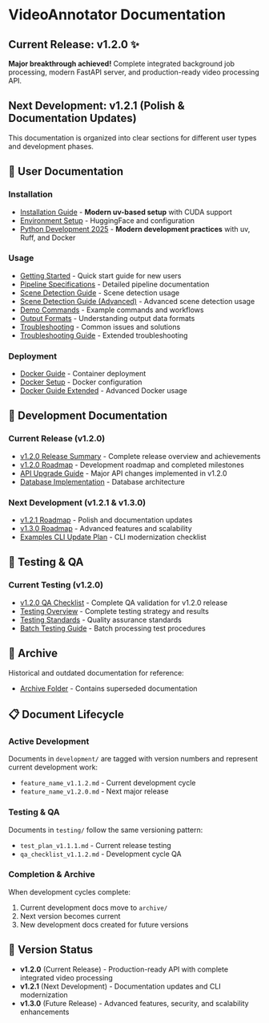 # VideoAnnotator Documentation

## Current Release: v1.2.0 ✨
**Major breakthrough achieved!** Complete integrated background job processing, modern FastAPI server, and production-ready video processing API.

## Next Development: v1.2.1 (Polish & Documentation Updates)

This documentation is organized into clear sections for different user types and development phases.

## 📖 User Documentation

### Installation
- [Installation Guide](installation/INSTALLATION.md) - **Modern uv-based setup** with CUDA support  
- [Environment Setup](installation/ENVIRONMENT_SETUP.md) - HuggingFace and configuration  
- [Python Development 2025](installation/PythonDev2025.md) - **Modern development practices** with uv, Ruff, and Docker

### Usage  
- [Getting Started](usage/GETTING_STARTED.md) - Quick start guide for new users
- [Pipeline Specifications](usage/pipeline_specs.md) - Detailed pipeline documentation
- [Scene Detection Guide](usage/scene_detection.md) - Scene detection usage
- [Scene Detection Guide (Advanced)](usage/scene_detection_guide.md) - Advanced scene detection usage
- [Demo Commands](usage/demo_commands.md) - Example commands and workflows
- [Output Formats](usage/output_formats.md) - Understanding output data formats  
- [Troubleshooting](usage/troubleshooting.md) - Common issues and solutions
- [Troubleshooting Guide](usage/troubleshooting_guide.md) - Extended troubleshooting

### Deployment
- [Docker Guide](deployment/docker.md) - Container deployment
- [Docker Setup](deployment/Docker.md) - Docker configuration
- [Docker Guide Extended](deployment/Docker_Guide.md) - Advanced Docker usage

## 🔧 Development Documentation

### Current Release (v1.2.0)
- [v1.2.0 Release Summary](development/v1.2.0_RELEASE_SUMMARY.md) - Complete release overview and achievements
- [v1.2.0 Roadmap](development/roadmap_v1.2.0.md) - Development roadmap and completed milestones
- [API Upgrade Guide](development/api_upgrade_v1.2.0.md) - Major API changes implemented in v1.2.0
- [Database Implementation](development/database_implementation_plan_v1.2.0.md) - Database architecture

### Next Development (v1.2.1 & v1.3.0)
- [v1.2.1 Roadmap](development/roadmap_v1.2.1.md) - Polish and documentation updates
- [v1.3.0 Roadmap](development/roadmap_v1.3.0.md) - Advanced features and scalability
- [Examples CLI Update Plan](development/EXAMPLES_CLI_UPDATE_CHECKLIST.md) - CLI modernization checklist

## 🧪 Testing & QA

### Current Testing (v1.2.0)
- [v1.2.0 QA Checklist](testing/qa_checklist_v1.2.0.md) - Complete QA validation for v1.2.0 release
- [Testing Overview](testing/testing_overview.md) - Complete testing strategy and results  
- [Testing Standards](testing/testing_standards.md) - Quality assurance standards
- [Batch Testing Guide](testing/batch_testing_guide.md) - Batch processing test procedures

## 📁 Archive

Historical and outdated documentation for reference:
- [Archive Folder](archive/) - Contains superseded documentation

## 📋 Document Lifecycle

### Active Development
Documents in `development/` are tagged with version numbers and represent current development work:
- `feature_name_v1.1.2.md` - Current development cycle
- `feature_name_v1.2.0.md` - Next major release

### Testing & QA  
Documents in `testing/` follow the same versioning pattern:
- `test_plan_v1.1.1.md` - Current release testing
- `qa_checklist_v1.1.2.md` - Development cycle QA

### Completion & Archive
When development cycles complete:
1. Current development docs move to `archive/`
2. Next version becomes current 
3. New development docs created for future versions

## 🔄 Version Status

- **v1.2.0** (Current Release) - Production-ready API with complete integrated video processing
- **v1.2.1** (Next Development) - Documentation updates and CLI modernization
- **v1.3.0** (Future Release) - Advanced features, security, and scalability enhancements